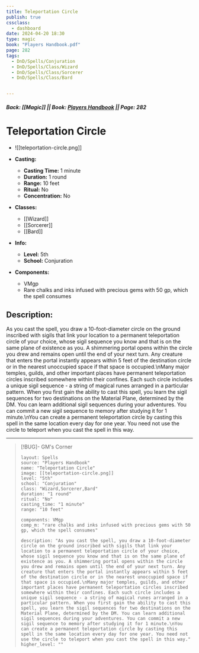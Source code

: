 ```yaml
---
title: Teleportation Circle
publish: true
cssclass:
  - dashboard
date: 2024-04-20 18:30
type: magic
book: "Players Handbook.pdf"
page: 282
tags:
  - DnD/Spells/Conjuration
  - DnD/Spells/Class/Wizard
  - DnD/Spells/Class/Sorcerer
  - DnD/Spells/Class/Bard


---
```


##### Back: [[Magic]] || Book: [Players Handbook](https://drive.google.com/drive/folders/1O5bhpYizcIT5xxAoLOuzCRht_PVS7VSG?usp=sharing) || Page: 282

# Teleportation Circle
- ![[teleportation-circle.png]]
- **Casting:**
    - **Casting Time:** 1 minute
    - **Duration:** 1 round
    - **Range:** 10 feet
    - **Ritual:** No
    - **Concentration:** No
- **Classes:**
    - [[Wizard]]
    - [[Sorcerer]]
    - [[Bard]]

- **Info:**
    - **Level:** 5th
    - **School:** Conjuration
- **Components:**
    - VMgp
    - Rare chalks and inks infused with precious gems with 50 gp, which the spell consumes

## Description:
As you cast the spell, you draw a 10-foot-diameter circle on the ground inscribed with sigils that link your location to a permanent teleportation circle of your choice, whose sigil sequence you know and that is on the same plane of existence as you. A shimmering portal opens within the circle you drew and remains open until the end of your next turn. Any creature that enters the portal instantly appears within 5 feet of the destination circle or in the nearest unoccupied space if that space is occupied.\nMany major temples, guilds, and other important places have permanent teleportation circles inscribed somewhere within their confines. Each such circle includes a unique sigil sequence - a string of magical runes arranged in a particular pattern. When you first gain the ability to cast this spell, you learn the sigil sequences for two destinations on the Material Plane, determined by the DM. You can learn additional sigil sequences during your adventures. You can commit a new sigil sequence to memory after studying it for 1 minute.\nYou can create a permanent teleportation circle by casting this spell in the same location every day for one year. You need not use the circle to teleport when you cast the spell in this way.



---

> [!BUG]- GM's Corner
>
> ```statblock
> layout: Spells
> source: "Players Handbook"
> name: "Teleportation Circle"
> image: [[teleportation-circle.png]]
> level: "5th"
> school: "Conjuration"
> class: "Wizard,Sorcerer,Bard"
> duration: "1 round"
> ritual: "No"
> casting_time: "1 minute"
> range: "10 feet"
>
> components: VMgp
> comp_m: "rare chalks and inks infused with precious gems with 50 gp, which the spell consumes"
>
> description: "As you cast the spell, you draw a 10-foot-diameter circle on the ground inscribed with sigils that link your location to a permanent teleportation circle of your choice, whose sigil sequence you know and that is on the same plane of existence as you. A shimmering portal opens within the circle you drew and remains open until the end of your next turn. Any creature that enters the portal instantly appears within 5 feet of the destination circle or in the nearest unoccupied space if that space is occupied.\nMany major temples, guilds, and other important places have permanent teleportation circles inscribed somewhere within their confines. Each such circle includes a unique sigil sequence - a string of magical runes arranged in a particular pattern. When you first gain the ability to cast this spell, you learn the sigil sequences for two destinations on the Material Plane, determined by the DM. You can learn additional sigil sequences during your adventures. You can commit a new sigil sequence to memory after studying it for 1 minute.\nYou can create a permanent teleportation circle by casting this spell in the same location every day for one year. You need not use the circle to teleport when you cast the spell in this way."
> higher_level: ""
> ```
